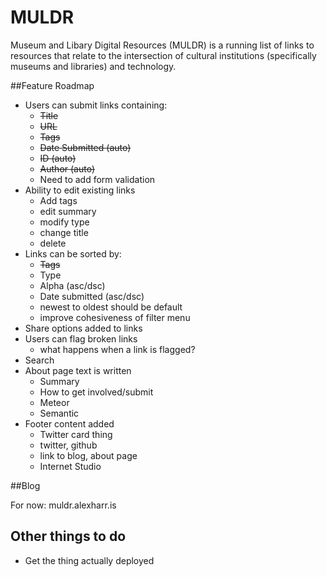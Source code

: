 MULDR
=====

Museum and Libary Digital Resources (MULDR) is a running list of links to resources that relate to the intersection of cultural institutions (specifically museums and libraries) and technology. 

##Feature Roadmap

- Users can submit links containing:
	- ~~Title~~
	- ~~URL~~
	- ~~Tags~~
	- ~~Date Submitted (auto)~~
	- ~~ID (auto)~~
	- ~~Author (auto)~~
	- Need to add form validation
- Ability to edit existing links
	- Add tags
	- edit summary
	- modify type
	- change title
	- delete
- Links can be sorted by:
	- ~~Tags~~
	- Type
	- Alpha (asc/dsc)
	- Date submitted (asc/dsc)
	- newest to oldest should be default
	- improve cohesiveness of filter menu
- Share options added to links
- Users can flag broken links
	- what happens when a link is flagged?
- Search
- About page text is written
	- Summary
	- How to get involved/submit
	- Meteor
	- Semantic
- Footer content added 
	- Twitter card thing
	- twitter, github
	- link to blog, about page
	- Internet Studio

##Blog

For now: muldr.alexharr.is

## Other things to do

- Get the thing actually deployed
